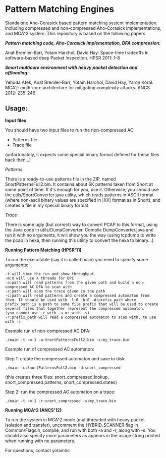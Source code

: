 Pattern Matching Engines
========================

Standalone Aho-Corasick based pattern matching system implementation, including compressed and non-compressed Aho-Corasick implementations, and MCA^2 system. This repository is based on the following papers:

___Pattern matching code, Aho-Corasick implementation, DFA compression:___

Anat Bremler-Barr, Yotam Harchol, David Hay: Space-time tradeoffs in software-based deep Packet Inspection. HPSR 2011: 1-8

___Smart multicore environment with heavy packet detection and offloading:___

Yehuda Afek, Anat Bremler-Barr, Yotam Harchol, David Hay, Yaron Koral: MCA2: multi-core architecture for mitigating complexity attacks. ANCS 2012: 235-246

Usage:
------

__Input files__

You should have two input files to run the non-compressed AC:
- Patterns file
- Trace file

(unfortunately, it expects some special binary format defined for these files back then...)

_Patterns_

There is a ready-to-use patterns file in the ZIP, named SnortPatternsFull2.bin. It contains about 6K patterns taken from Snort at some point of time. If it's enough for you, use it. Otherwise, you should use the utils/SnortConverter java utility, which reads patterns in ASCII format (where non-ascii binary values are specified in |XX| format as in Snort), and creates a file in my special binary format.

_Trace_

There is some ugly (but correct) way to convert PCAP to this format, using the Java code in utils/DumpConverter. Compile DumpConverter.java and run it with no arguments, it will show you the way (using tcpdump to write the pcap in hexa, then running this utility to convert the hexa to binary...).

__Running Pattern Matching (HPSR'11)__

To run the executable (say it is called main) you need to specify some arguments:
```
-t will time the run and show throughput
-m:X will use X threads for DPI
-a:path will read patterns from the given path and build a non-compressed AC DFA to scan with
-s:path will scan the trace given in the path
-c:path will read patterns and create a compressed automaton from them. It should be used with -l:0 -b:0 -d:prefix_path where prefix_path is a path to some file prefix that will be used to create several files that together represent the compressed automaton.
(you cannot use -c with -a or with -s)
-r:prefix_path will read a compressed automaton to scan with, to use with -s
```
Example run of non-compressed AC DFA:
```
./main -t -m:1 -a:SnortPatternsFull2.bin -s:my_trace.bin
```
Example run of compressed AC automaton:

Step 1: create the compressed automaton and save to disk
```
./main -c:SnortPatternsFull2.bin -d:snort_compressed
```
(this creates three files: snort_compressed.lookup, snort_compressed.patterns, snort_compressed.states)

Step 2: run the compressed AC automaton on a trace:
```
./main -t -m:1 -r:snort_compressed -s:my_trace.bin
```

__Running MCA^2 (ANCS'12)__

To run the system in MCA^2 mode (multithreaded with heavy packet isolation and transfer), uncomment the HYBRID_SCANNER flag in Common/Flags.h, compile, and run with both -a and -r, along with -s. You should also specify more parameters as appears in the usage string printed when running with no parameters.

For questions, contact yotamhc

